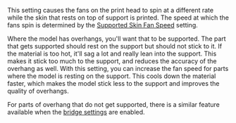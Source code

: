 This setting causes the fans on the print head to spin at a different rate while the skin that rests on top of support is printed. The speed at which the fans spin is determined by the [Supported Skin Fan Speed](support_supported_skin_fan_speed.md) setting.

Where the model has overhangs, you'll want that to be supported. The part that gets supported should rest on the support but should not stick to it. If the material is too hot, it'll sag a lot and really lean into the support. This makes it stick too much to the support, and reduces the accuracy of the overhang as well. With this setting, you can increase the fan speed for parts where the model is resting on the support. This cools down the material faster, which makes the model stick less to the support and improves the quality of overhangs.

For parts of overhang that do not get supported, there is a similar feature available when the [bridge settings](../experimental/bridge_settings_enabled.md) are enabled.